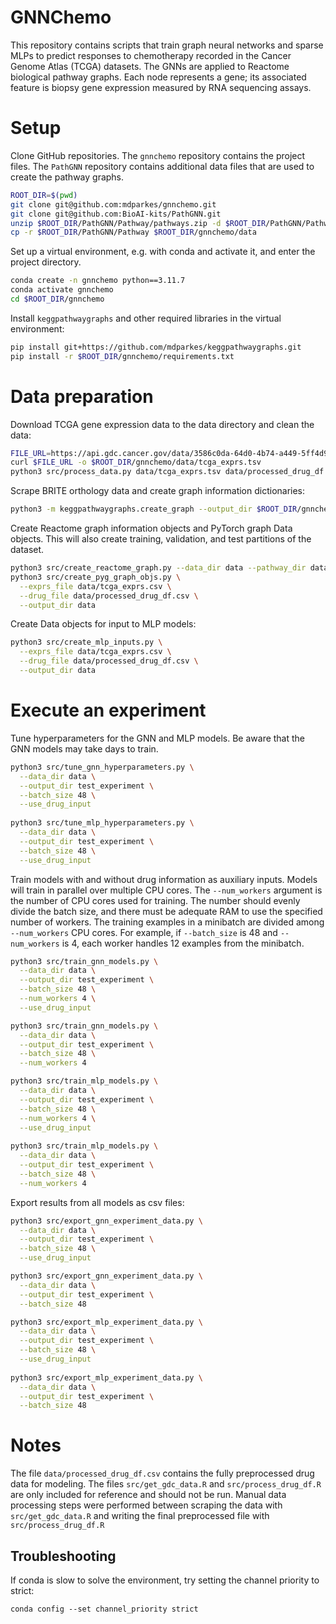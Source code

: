 # GNNChemo
This repository contains scripts that train graph neural networks and sparse MLPs to predict responses to 
chemotherapy recorded in the Cancer Genome Atlas (TCGA) datasets. The GNNs are applied to Reactome biological pathway
graphs. Each node represents a gene; its associated feature is biopsy gene expression measured by RNA sequencing assays.

# Setup
Clone GitHub repositories. The `gnnchemo` repository contains the project files. The `PathGNN` repository contains 
additional data files that are used to create the pathway graphs.
```bash
ROOT_DIR=$(pwd)
git clone git@github.com:mdparkes/gnnchemo.git
git clone git@github.com:BioAI-kits/PathGNN.git
unzip $ROOT_DIR/PathGNN/Pathway/pathways.zip -d $ROOT_DIR/PathGNN/Pathway
cp -r $ROOT_DIR/PathGNN/Pathway $ROOT_DIR/gnnchemo/data
```
Set up a virtual environment, e.g. with conda and activate it, and enter the project directory.
```bash
conda create -n gnnchemo python==3.11.7
conda activate gnnchemo
cd $ROOT_DIR/gnnchemo
```
Install `keggpathwaygraphs` and other required libraries in the virtual environment:
```bash
pip install git+https://github.com/mdparkes/keggpathwaygraphs.git
pip install -r $ROOT_DIR/gnnchemo/requirements.txt
```
# Data preparation

Download TCGA gene expression data to the data directory and clean the data:
```bash
FILE_URL=https://api.gdc.cancer.gov/data/3586c0da-64d0-4b74-a449-5ff4d9136611
curl $FILE_URL -o $ROOT_DIR/gnnchemo/data/tcga_exprs.tsv
python3 src/process_data.py data/tcga_exprs.tsv data/processed_drug_df.csv
```
Scrape BRITE orthology data and create graph information dictionaries:
```bash
python3 -m keggpathwaygraphs.create_graph --output_dir $ROOT_DIR/gnnchemo/data
```
Create Reactome graph information objects and PyTorch graph Data objects. This will also create training, validation,
and test partitions of the dataset.
```bash
python3 src/create_reactome_graph.py --data_dir data --pathway_dir data/Pathway
python3 src/create_pyg_graph_objs.py \
  --exprs_file data/tcga_exprs.csv \
  --drug_file data/processed_drug_df.csv \
  --output_dir data
```
Create Data objects for input to MLP models:
```bash
python3 src/create_mlp_inputs.py \
  --exprs_file data/tcga_exprs.csv \
  --drug_file data/processed_drug_df.csv \
  --output_dir data
```
# Execute an experiment
Tune hyperparameters for the GNN and MLP models. Be aware that the GNN models may take days to train.
```bash
python3 src/tune_gnn_hyperparameters.py \
  --data_dir data \
  --output_dir test_experiment \
  --batch_size 48 \
  --use_drug_input
  
python3 src/tune_mlp_hyperparameters.py \
  --data_dir data \
  --output_dir test_experiment \
  --batch_size 48 \
  --use_drug_input
```
Train models with and without drug information as auxiliary inputs. Models will train in parallel over multiple CPU 
cores. The `--num_workers` argument is the number of CPU cores used for training. The number should evenly divide 
the batch size, and there must be adequate RAM to use the specified number of workers. The training examples in a 
minibatch are divided among `--num_workers` CPU cores. For example, if `--batch_size` is 48 and `--num_workers` is 4,
each worker handles 12 examples from the minibatch.
```bash
python3 src/train_gnn_models.py \
  --data_dir data \
  --output_dir test_experiment \
  --batch_size 48 \
  --num_workers 4 \
  --use_drug_input

python3 src/train_gnn_models.py \
  --data_dir data \
  --output_dir test_experiment \
  --batch_size 48 \
  --num_workers 4

python3 src/train_mlp_models.py \
  --data_dir data \
  --output_dir test_experiment \
  --batch_size 48 \
  --num_workers 4 \
  --use_drug_input
  
python3 src/train_mlp_models.py \
  --data_dir data \
  --output_dir test_experiment \
  --batch_size 48 \
  --num_workers 4
```
Export results from all models as csv files:
```bash
python3 src/export_gnn_experiment_data.py \
  --data_dir data \
  --output_dir test_experiment \
  --batch_size 48 \
  --use_drug_input

python3 src/export_gnn_experiment_data.py \
  --data_dir data \
  --output_dir test_experiment \
  --batch_size 48

python3 src/export_mlp_experiment_data.py \
  --data_dir data \
  --output_dir test_experiment \
  --batch_size 48 \
  --use_drug_input
  
python3 src/export_mlp_experiment_data.py \
  --data_dir data \
  --output_dir test_experiment \
  --batch_size 48
```

# Notes
The file `data/processed_drug_df.csv` contains the fully preprocessed drug data for modeling. The files 
`src/get_gdc_data.R` and `src/process_drug_df.R` are only included for reference and should not be run. Manual data 
processing steps were performed between scraping the data with `src/get_gdc_data.R` and writing the final 
preprocessed file with `src/process_drug_df.R`


## Troubleshooting

If conda is slow to solve the environment, try setting the channel priority to strict:

```commandline
conda config --set channel_priority strict
```
